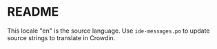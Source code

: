 # README

This locale "en" is the source language. Use `ide-messages.po` to update source strings to translate in Crowdin.

